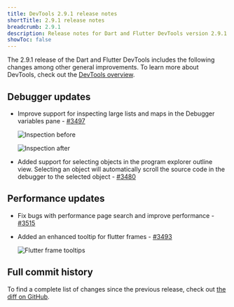 ```yaml
---
title: DevTools 2.9.1 release notes
shortTitle: 2.9.1 release notes
breadcrumb: 2.9.1
description: Release notes for Dart and Flutter DevTools version 2.9.1.
showToc: false
---
```


The 2.9.1 release of the Dart and Flutter DevTools
includes the following changes among other general improvements.
To learn more about DevTools, check out the
[DevTools overview](https://docs.flutter.dev/tools/devtools).

## Debugger updates

* Improve support for inspecting large lists and maps in
  the Debugger variables pane - [#3497](https://github.com/flutter/devtools/pull/3497)

  ![Inspection before](/assets/images/docs/tools/devtools/release-notes/images-2.9.1/image1.png "Inspection before")

  ![Inspection after](/assets/images/docs/tools/devtools/release-notes/images-2.9.1/image2.png "Inspection after")

* Added support for selecting objects in the program explorer outline view.
  Selecting an object will automatically scroll the source code
  in the debugger to the selected object -
  [#3480](https://github.com/flutter/devtools/pull/3480)

## Performance updates

* Fix bugs with performance page search and improve performance -
  [#3515](https://github.com/flutter/devtools/pull/3515)
* Added an enhanced tooltip for flutter frames -
  [#3493](https://github.com/flutter/devtools/pull/3493)

  ![Flutter frame tooltips](/assets/images/docs/tools/devtools/release-notes/images-2.9.1/image3.png "Flutter frame tooltips")

## Full commit history

To find a complete list of changes since the previous release,
check out
[the diff on GitHub](https://github.com/flutter/devtools/compare/v2.8.0...v2.9.1).

